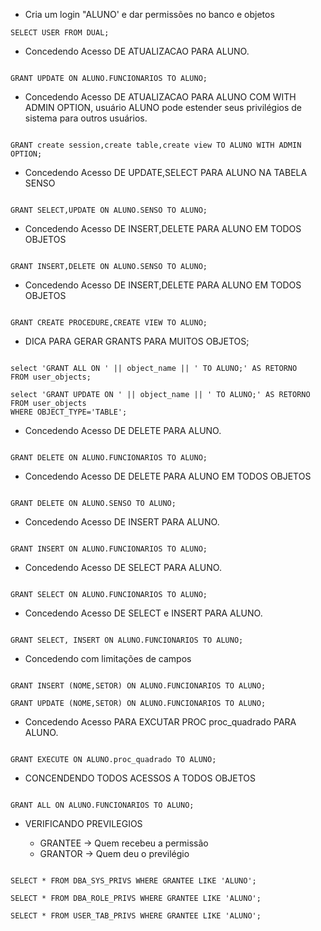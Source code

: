 - Cria um login "ALUNO' e dar permissões no banco e objetos

```
SELECT USER FROM DUAL;
```

- Concedendo Acesso DE ATUALIZACAO PARA ALUNO.

```

GRANT UPDATE ON ALUNO.FUNCIONARIOS TO ALUNO;

```

- Concedendo Acesso DE ATUALIZACAO PARA ALUNO COM WITH ADMIN OPTION,
  usuário ALUNO pode estender seus privilégios de sistema para outros usuários.

```

GRANT create session,create table,create view TO ALUNO WITH ADMIN OPTION;

```

- Concedendo Acesso DE UPDATE,SELECT PARA ALUNO NA TABELA SENSO

```

GRANT SELECT,UPDATE ON ALUNO.SENSO TO ALUNO;

```

- Concedendo Acesso DE INSERT,DELETE PARA ALUNO EM TODOS OBJETOS

```

GRANT INSERT,DELETE ON ALUNO.SENSO TO ALUNO;

```

- Concedendo Acesso DE INSERT,DELETE PARA ALUNO EM TODOS OBJETOS

```

GRANT CREATE PROCEDURE,CREATE VIEW TO ALUNO;

```

- DICA PARA GERAR GRANTS PARA MUITOS OBJETOS;

```

select 'GRANT ALL ON ' || object_name || ' TO ALUNO;' AS RETORNO
FROM user_objects;

select 'GRANT UPDATE ON ' || object_name || ' TO ALUNO;' AS RETORNO
FROM user_objects
WHERE OBJECT_TYPE='TABLE';

```

- Concedendo Acesso DE DELETE PARA ALUNO.

```

GRANT DELETE ON ALUNO.FUNCIONARIOS TO ALUNO;

```

- Concedendo Acesso DE DELETE PARA ALUNO EM TODOS OBJETOS

```

GRANT DELETE ON ALUNO.SENSO TO ALUNO;

```

- Concedendo Acesso DE INSERT PARA ALUNO.

```

GRANT INSERT ON ALUNO.FUNCIONARIOS TO ALUNO;

```

- Concedendo Acesso DE SELECT PARA ALUNO.

```

GRANT SELECT ON ALUNO.FUNCIONARIOS TO ALUNO;

```

- Concedendo Acesso DE SELECT e INSERT PARA ALUNO.

```

GRANT SELECT, INSERT ON ALUNO.FUNCIONARIOS TO ALUNO;

```

- Concedendo com limitações de campos

```

GRANT INSERT (NOME,SETOR) ON ALUNO.FUNCIONARIOS TO ALUNO;

GRANT UPDATE (NOME,SETOR) ON ALUNO.FUNCIONARIOS TO ALUNO;

```

- Concedendo Acesso PARA EXCUTAR PROC proc_quadrado PARA ALUNO.

```

GRANT EXECUTE ON ALUNO.proc_quadrado TO ALUNO;

```

- CONCENDENDO TODOS ACESSOS A TODOS OBJETOS

```

GRANT ALL ON ALUNO.FUNCIONARIOS TO ALUNO;

```

- VERIFICANDO PREVILEGIOS

  - GRANTEE -> Quem recebeu a permissão
  - GRANTOR -> Quem deu o previlégio

```

SELECT * FROM DBA_SYS_PRIVS WHERE GRANTEE LIKE 'ALUNO';

SELECT * FROM DBA_ROLE_PRIVS WHERE GRANTEE LIKE 'ALUNO';

SELECT * FROM USER_TAB_PRIVS WHERE GRANTEE LIKE 'ALUNO';

```
